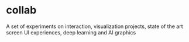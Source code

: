 # collab
A set of experiments on interaction, visualization projects, state of the art screen UI experiences, deep learning  and AI graphics
